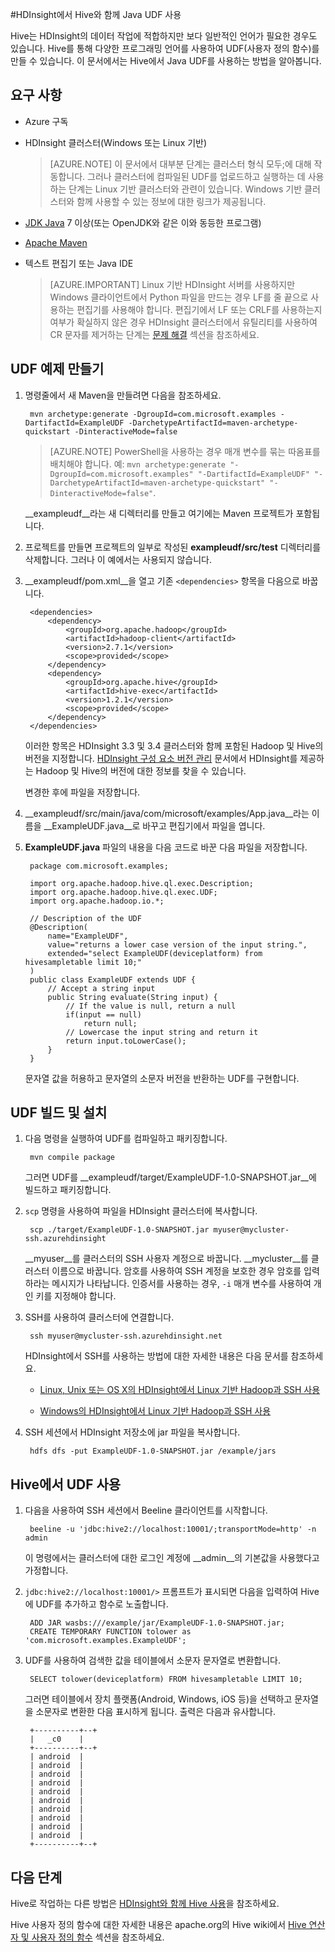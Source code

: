 <properties
pageTitle="HDInsight에서 Hive와 함께 Java UDF(사용자 정의 함수) 사용 | Microsoft Azure"
description="HDInsight의 Hive에서 Java UDF(사용자 정의 함수)를 만들고 사용하는 방법을 알아봅니다."
services="hdinsight"
documentationCenter=""
authors="Blackmist"
manager="jhubbard"
editor="cgronlun"/>

<tags
ms.service="hdinsight"
ms.devlang="java"
ms.topic="article"
ms.tgt_pltfrm="na"
ms.workload="big-data"
ms.date="07/07/2016"
ms.author="larryfr"/>

#HDInsight에서 Hive와 함께 Java UDF 사용

Hive는 HDInsight의 데이터 작업에 적합하지만 보다 일반적인 언어가 필요한 경우도 있습니다. Hive를 통해 다양한 프로그래밍 언어를 사용하여 UDF(사용자 정의 함수)를 만들 수 있습니다. 이 문서에서는 Hive에서 Java UDF를 사용하는 방법을 알아봅니다.

## 요구 사항

* Azure 구독

* HDInsight 클러스터(Windows 또는 Linux 기반)

    > [AZURE.NOTE] 이 문서에서 대부분 단계는 클러스터 형식 모두;에 대해 작동합니다. 그러나 클러스터에 컴파일된 UDF를 업로드하고 실행하는 데 사용하는 단계는 Linux 기반 클러스터와 관련이 있습니다. Windows 기반 클러스터와 함께 사용할 수 있는 정보에 대한 링크가 제공됩니다.

* [JDK Java](http://www.oracle.com/technetwork/java/javase/downloads/) 7 이상(또는 OpenJDK와 같은 이와 동등한 프로그램)

* [Apache Maven](http://maven.apache.org/)

* 텍스트 편집기 또는 Java IDE

    > [AZURE.IMPORTANT] Linux 기반 HDInsight 서버를 사용하지만 Windows 클라이언트에서 Python 파일을 만드는 경우 LF를 줄 끝으로 사용하는 편집기를 사용해야 합니다. 편집기에서 LF 또는 CRLF를 사용하는지 여부가 확실하지 않은 경우 HDInsight 클러스터에서 유틸리티를 사용하여 CR 문자를 제거하는 단계는 [문제 해결](#troubleshooting) 섹션을 참조하세요.

## UDF 예제 만들기

1. 명령줄에서 새 Maven을 만들려면 다음을 참조하세요.

        mvn archetype:generate -DgroupId=com.microsoft.examples -DartifactId=ExampleUDF -DarchetypeArtifactId=maven-archetype-quickstart -DinteractiveMode=false

    > [AZURE.NOTE] PowerShell을 사용하는 경우 매개 변수를 묶는 따옴표를 배치해야 합니다. 예: `mvn archetype:generate "-DgroupId=com.microsoft.examples" "-DartifactId=ExampleUDF" "-DarchetypeArtifactId=maven-archetype-quickstart" "-DinteractiveMode=false"`.

    __exampleudf__라는 새 디렉터리를 만들고 여기에는 Maven 프로젝트가 포함됩니다.

2. 프로젝트를 만들면 프로젝트의 일부로 작성된 __exampleudf/src/test__ 디렉터리를 삭제합니다. 그러나 이 예에서는 사용되지 않습니다.

3. __exampleudf/pom.xml__을 열고 기존 `<dependencies>` 항목을 다음으로 바꿉니다.

        <dependencies>
            <dependency>
                <groupId>org.apache.hadoop</groupId>
                <artifactId>hadoop-client</artifactId>
                <version>2.7.1</version>
                <scope>provided</scope>
            </dependency>
            <dependency>
                <groupId>org.apache.hive</groupId>
                <artifactId>hive-exec</artifactId>
                <version>1.2.1</version>
                <scope>provided</scope>
            </dependency>
        </dependencies>

    이러한 항목은 HDInsight 3.3 및 3.4 클러스터와 함께 포함된 Hadoop 및 Hive의 버전을 지정합니다. [HDInsight 구성 요소 버전 관리](hdinsight-component-versioning.md) 문서에서 HDInsight를 제공하는 Hadoop 및 Hive의 버전에 대한 정보를 찾을 수 있습니다.

    변경한 후에 파일을 저장합니다.

4. __exampleudf/src/main/java/com/microsoft/examples/App.java__라는 이름을 __ExampleUDF.java__로 바꾸고 편집기에서 파일을 엽니다.

5. __ExampleUDF.java__ 파일의 내용을 다음 코드로 바꾼 다음 파일을 저장합니다.

        package com.microsoft.examples;

        import org.apache.hadoop.hive.ql.exec.Description;
        import org.apache.hadoop.hive.ql.exec.UDF;
        import org.apache.hadoop.io.*;

        // Description of the UDF
        @Description(
            name="ExampleUDF",
            value="returns a lower case version of the input string.",
            extended="select ExampleUDF(deviceplatform) from hivesampletable limit 10;"
        )
        public class ExampleUDF extends UDF {
            // Accept a string input
            public String evaluate(String input) {
                // If the value is null, return a null
                if(input == null)
                    return null;
                // Lowercase the input string and return it
                return input.toLowerCase();
            }
        }

    문자열 값을 허용하고 문자열의 소문자 버전을 반환하는 UDF를 구현합니다.

## UDF 빌드 및 설치

1. 다음 명령을 실행하여 UDF를 컴파일하고 패키징합니다.

        mvn compile package

    그러면 UDF를 __exampleudf/target/ExampleUDF-1.0-SNAPSHOT.jar__에 빌드하고 패키징합니다.

2. `scp` 명령을 사용하여 파일을 HDInsight 클러스터에 복사합니다.

        scp ./target/ExampleUDF-1.0-SNAPSHOT.jar myuser@mycluster-ssh.azurehdinsight

    __myuser__를 클러스터의 SSH 사용자 계정으로 바꿉니다. __mycluster__를 클러스터 이름으로 바꿉니다. 암호를 사용하여 SSH 계정을 보호한 경우 암호를 입력하라는 메시지가 나타납니다. 인증서를 사용하는 경우, `-i` 매개 변수를 사용하여 개인 키를 지정해야 합니다.

3. SSH를 사용하여 클러스터에 연결합니다.

        ssh myuser@mycluster-ssh.azurehdinsight.net

    HDInsight에서 SSH를 사용하는 방법에 대한 자세한 내용은 다음 문서를 참조하세요.

    * [Linux, Unix 또는 OS X의 HDInsight에서 Linux 기반 Hadoop과 SSH 사용](hdinsight-hadoop-linux-use-ssh-unix.md)

    * [Windows의 HDInsight에서 Linux 기반 Hadoop과 SSH 사용](hdinsight-hadoop-linux-use-ssh-windows.md)

4. SSH 세션에서 HDInsight 저장소에 jar 파일을 복사합니다.

        hdfs dfs -put ExampleUDF-1.0-SNAPSHOT.jar /example/jars

## Hive에서 UDF 사용

1. 다음을 사용하여 SSH 세션에서 Beeline 클라이언트를 시작합니다.

        beeline -u 'jdbc:hive2://localhost:10001/;transportMode=http' -n admin

    이 명령에서는 클러스터에 대한 로그인 계정에 __admin__의 기본값을 사용했다고 가정합니다.

2. `jdbc:hive2://localhost:10001/>` 프롬프트가 표시되면 다음을 입력하여 Hive에 UDF를 추가하고 함수로 노출합니다.

        ADD JAR wasbs:///example/jar/ExampleUDF-1.0-SNAPSHOT.jar;
        CREATE TEMPORARY FUNCTION tolower as 'com.microsoft.examples.ExampleUDF';

3. UDF를 사용하여 검색한 값을 테이블에서 소문자 문자열로 변환합니다.

        SELECT tolower(deviceplatform) FROM hivesampletable LIMIT 10;

    그러면 테이블에서 장치 플랫폼(Android, Windows, iOS 등)을 선택하고 문자열을 소문자로 변환한 다음 표시하게 됩니다. 출력은 다음과 유사합니다.

        +----------+--+
        |   _c0    |
        +----------+--+
        | android  |
        | android  |
        | android  |
        | android  |
        | android  |
        | android  |
        | android  |
        | android  |
        | android  |
        | android  |
        +----------+--+

## 다음 단계

Hive로 작업하는 다른 방법은 [HDInsight와 함께 Hive 사용](hdinsight-use-hive.md)을 참조하세요.

Hive 사용자 정의 함수에 대한 자세한 내용은 apache.org의 Hive wiki에서 [Hive 연산자 및 사용자 정의 함수](https://cwiki.apache.org/confluence/display/Hive/LanguageManual+UDF) 섹션을 참조하세요.

<!---HONumber=AcomDC_0914_2016-->